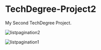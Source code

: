 # TechDegree-Project2

My Second TechDegree Project.

![listpagination2](https://user-images.githubusercontent.com/54726803/115056990-7b4d5e00-9eb1-11eb-98e5-7601a83a820c.png)

![listpagination1](https://user-images.githubusercontent.com/54726803/115057003-7f797b80-9eb1-11eb-992a-4843c69f1868.png)

